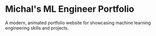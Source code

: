 # Michal's ML Engineer Portfolio

A modern, animated portfolio website for showcasing machine learning engineering skills and projects.
